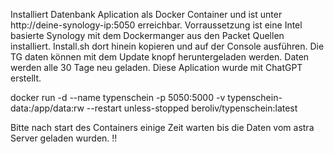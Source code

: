 Installiert Datenbank Aplication als Docker Container und ist unter http://deine-synology-ip:5050 erreichbar. 
Vorraussetzung ist eine Intel basierte Synology mit dem Dockermanger  aus den Packet Quellen installiert.
Install.sh dort hinein kopieren und auf der Console ausführen. Die TG daten können mit dem Update knopf heruntergeladen werden. Daten werden alle 30 Tage neu geladen.
Diese Aplication wurde mit ChatGPT erstellt.


docker run -d
--name typenschein
-p 5050:5000
-v typenschein-data:/app/data:rw
--restart unless-stopped
beroliv/typenschein:latest

Bitte nach start des Containers einige Zeit warten bis die Daten vom astra Server geladen wurden. !!
